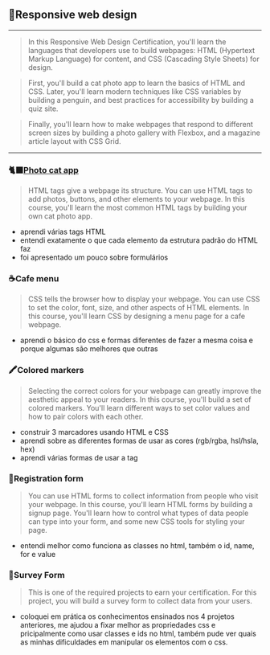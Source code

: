 ## 🎨Responsive web design
---
>In this Responsive Web Design Certification, you'll learn the languages that developers use to build webpages: HTML (Hypertext Markup Language) for content, and CSS (Cascading Style Sheets) for design.

>First, you'll build a cat photo app to learn the basics of HTML and CSS. Later, you'll learn modern techniques like CSS variables by building a penguin, and best practices for accessibility by building a quiz site.

>Finally, you'll learn how to make webpages that respond to different screen sizes by building a photo gallery with Flexbox, and a magazine article layout with CSS Grid.
---
### 🐈‍⬛[Photo cat app](01_photo_cat_app)
> HTML tags give a webpage its structure. You can use HTML tags to add photos, buttons, and other elements to your webpage.
> In this course, you'll learn the most common HTML tags by building your own cat photo app.
- aprendi várias tags HTML
- entendi exatamente o que cada elemento da estrutura padrão do HTML faz
- foi apresentado um pouco sobre formulários

### ☕Cafe menu
> CSS tells the browser how to display your webpage. You can use CSS to set the color, font, size, and other aspects of HTML elements.
> In this course, you'll learn CSS by designing a menu page for a cafe webpage.
- aprendi o básico do css e formas diferentes de fazer a mesma coisa e porque algumas são melhores que outras

### 🖍️Colored markers
> Selecting the correct colors for your webpage can greatly improve the aesthetic appeal to your readers.
> In this course, you'll build a set of colored markers. You'll learn different ways to set color values and how to pair colors with each other.
- construir 3 marcadores usando HTML e CSS
- aprendi sobre as diferentes formas de usar as cores (rgb/rgba, hsl/hsla, hex)
- aprendi várias formas de usar a tag <div>

### 📄Registration form
>You can use HTML forms to collect information from people who visit your webpage.
>In this course, you'll learn HTML forms by building a signup page. You'll learn how to control what types of data people can type into your form, and some new CSS tools for styling your page.
- entendi melhor como funciona as classes no html, também o id, name, for e value

### 🔎Survey Form
>This is one of the required projects to earn your certification.
>For this project, you will build a survey form to collect data from your users.
- coloquei em prática os conhecimentos ensinados nos 4 projetos anteriores, me ajudou a fixar melhor as propriedades css e pricipalmente como usar classes e ids no html, também pude ver quais as minhas dificuldades em manipular os elementos com o css.

